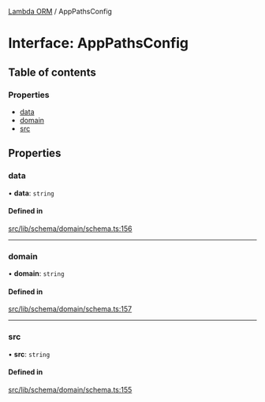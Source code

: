 [Lambda ORM](../README.md) / AppPathsConfig

# Interface: AppPathsConfig

## Table of contents

### Properties

- [data](AppPathsConfig.md#data)
- [domain](AppPathsConfig.md#domain)
- [src](AppPathsConfig.md#src)

## Properties

### data

• **data**: `string`

#### Defined in

[src/lib/schema/domain/schema.ts:156](https://github.com/lambda-orm/lambdaorm-base/blob/4165360/src/lib/schema/domain/schema.ts#L156)

___

### domain

• **domain**: `string`

#### Defined in

[src/lib/schema/domain/schema.ts:157](https://github.com/lambda-orm/lambdaorm-base/blob/4165360/src/lib/schema/domain/schema.ts#L157)

___

### src

• **src**: `string`

#### Defined in

[src/lib/schema/domain/schema.ts:155](https://github.com/lambda-orm/lambdaorm-base/blob/4165360/src/lib/schema/domain/schema.ts#L155)
